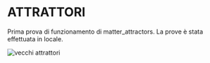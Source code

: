 # ATTRATTORI

Prima prova di funzionamento di matter_attractors.
La prove è stata effettuata in locale.

![vecchi attrattori](https://user-images.githubusercontent.com/101118083/176211158-aa4fedc7-f154-4ae6-aa0b-727fa3e446e4.gif)

